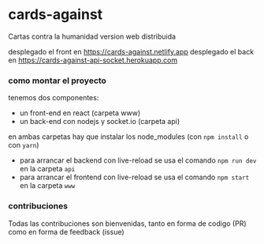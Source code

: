 # cards-against
Cartas contra la humanidad version web distribuida

desplegado el front en https://cards-against.netlify.app
desplegado el back en https://cards-against-api-socket.herokuapp.com

### como montar el proyecto
tenemos dos componentes:
* un front-end en react (carpeta www)
* un back-end con nodejs y socket.io (carpeta api)

en ambas carpetas hay que instalar los node_modules (con `npm install` o con `yarn`)
* para arrancar el backend con live-reload se usa el comando `npm run dev` en la carpeta `api`
* para arrancar el frontend con live-reload se usa el comando `npm start` en la carpeta `www`

### contribuciones
Todas las contribuciones son bienvenidas, tanto en forma de codigo (PR) como en forma de feedback (issue)
